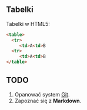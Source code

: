 ## Tabelki

Tabelki w HTML5:

```html
<table>
  <tr>
     <td>A<td>B
  <tr>
     <td>A<td>B
</table>
```

## TODO

1. Opanować system [Git](http://git-scm.com/).
1. Zapoznać się z **Markdown**.
